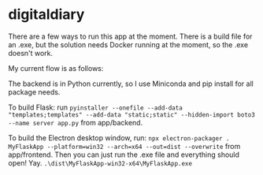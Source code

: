 # digitaldiary

There are a few ways to run this app at the moment. There is a build file for an .exe, but the solution needs Docker running at the moment, so the .exe doesn't work. 

My current flow is as follows:

The backend is in Python currently, so I use Miniconda and pip install for all package needs. 

To build Flask: run ```pyinstaller --onefile --add-data "templates;templates" --add-data "static;static" --hidden-import boto3 --name server app.py``` from app/backend.

To build the Electron desktop window, run: ```npx electron-packager . MyFlaskApp --platform=win32 --arch=x64 --out=dist --overwrite``` from app/frontend. Then you can just run the .exe file and everything should open! Yay. ```.\dist\MyFlaskApp-win32-x64\MyFlaskApp.exe```
